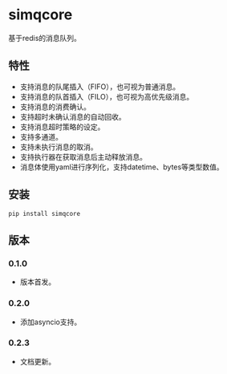 # simqcore

基于redis的消息队列。

## 特性

- 支持消息的队尾插入（FIFO），也可视为普通消息。
- 支持消息的队首插入（FILO），也可视为高优先级消息。
- 支持消息的消费确认。
- 支持超时未确认消息的自动回收。
- 支持消息超时策略的设定。
- 支持多通道。
- 支持未执行消息的取消。
- 支持执行器在获取消息后主动释放消息。
- 消息体使用yaml进行序列化，支持datetime、bytes等类型数值。

## 安装

```shell
pip install simqcore
```

## 版本

### 0.1.0

- 版本首发。

### 0.2.0

- 添加asyncio支持。

### 0.2.3

- 文档更新。

